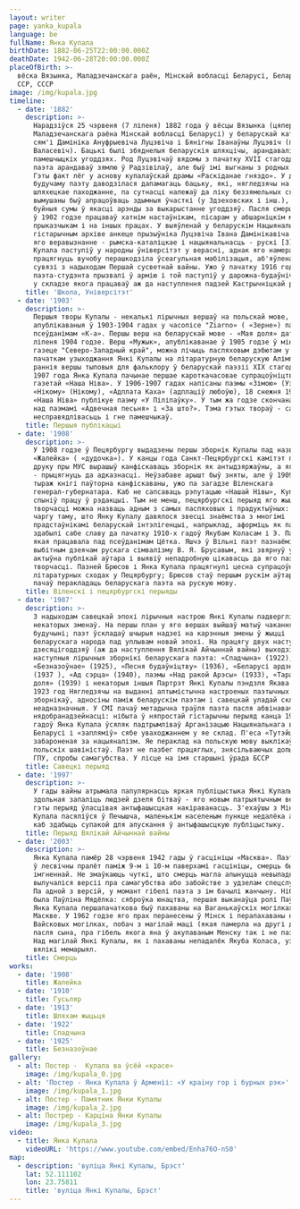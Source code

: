 ```yaml
---
layout: writer
page: yanka_kupala
language: be
fullName: Янка Купала
birthDate: 1882-06-25T22:00:00.000Z
deathDate: 1942-06-28T20:00:00.000Z
placeOfBirth: >-
  вёска Вязынка, Маладзечанскага раён, Мінскай вобласці Беларусі, Беларуская
  ССР, СССР
image: /img/kupala.jpg
timeline:
  - date: '1882'
    description: >-
      Нарадзіўся 25 чэрвеня (7 ліпеня) 1882 года ў вёсцы Вязынка (цяпер
      Маладзечанскага раёна Мінскай вобласці Беларусі) у беларускай каталіцкай
      сям'і Дамініка Ануфрыевіча Луцэвіча і Бянігны Іванаўны Луцэвіч (паннаў.
      Валасевіч). Бацькі былі збяднелыя беларускія шляхцічы, арандавалі зямлі ў
      памешчыцкіх угоддзях. Род Луцэвічаў вядомы з пачатку XVII стагоддзя. Дзед
      паэта арандаваў зямлю ў Радзівілаў, але быў імі выгнаны з родных мясцін.
      Гэты факт лёг у аснову купалаўскай драмы «Раскіданае гняздо». У дзяцінстве
      будучаму паэту даводзілася дапамагаць бацьку, які, нягледзячы на ​​сваё
      шляхецкае паходжанне, па сутнасці належаў да ліку беззямельных сялян і
      вымушаны быў апрацоўваць здымныя ўчасткі (у Здзеховских і інш.), Плацячы
      буйныя сумы ў якасці арэнды за выкарыстанне угоддзяў. Пасля смерці бацькі
      ў 1902 годзе працаваў хатнім настаўнікам, пісарам у абшарніцкім маёнтку,
      прыказчыкам і на іншых працах. У выяўленай у беларускім Нацыянальным
      гістарычным архіве анкеце прызыўніка Луцэвіча Івана Дамінікавіча ўказаны
      яго веравызнанне - рымска-каталіцкае і нацыянальнасць - рускі [3]. Янка
      Купала паступіў у народны ўніверсітэт у верасні, аднак яго намерам
      працягнуць вучобу перашкодзіла ўсеагульная мабілізацыя, аб'яўленая ў
      сувязі з надыходам Першай сусветнай вайны. Ужо ў пачатку 1916 года
      паэта-студэнта прызвалі ў армію і той паступіў у дарожна-будаўнічы атрад,
      у складзе якога працаваў аж да наступлення падзей Кастрычніцкай рэвалюцыі.
    title: 'Школа, Універсітэт'
  - date: '1903'
    description: >-
      Першыя творы Купалы - некалькі лірычных вершаў на польскай мове,
      апублікаваныя ў 1903-1904 гадах у часопісе "Ziarno» ( «Зерне») пад
      псеўданімам «К-а». Першы верш на беларускай мове - «Мая доля» датуецца 15
      ліпеня 1904 годзе. Верш «Мужык», апублікаванае ў 1905 годзе ў мінскай
      газеце "Северо-Западный край", можна лічыць паспяховым дэбютам у друку і
      пачаткам узыходжання Янкі Купалы на літаратурную беларускую Алімп. Яго
      раннія вершы тыповыя для фальклору ў беларускай паэзіі XIX стагоддзя. З
      1907 года Янка Купала пачынае першае кароткачасовае супрацоўніцтва з
      газетай «Наша Ніва». У 1906-1907 гадах напісаны паэмы «Зімою» (Узімку),
      «Нікому» (Нікому), «Адплата Каха» (адплаціў любоўю), 18 снежня 1908 г.
      «Наша Ніва» публікуе паэму «У Піліпаўку». У тым жа годзе скончана праца
      над паэмамі «Адвечная песьня» і «За што?». Тэма гэтых твораў - сацыяльная
      несправядлівасьць і гне памешчыкаў.
    title: Першыя публікацыі
  - date: '1908'
    description: >-
      У 1908 годзе ў Пецярбургу выдадзены першы зборнік Купалы пад назвай
      «Жалейка» ( «дудочка»). У канцы года Санкт-Пецярбургскі камітэт па справах
      друку пры МУС вырашыў канфіскаваць зборнік як антыдзяржаўны, а яго аўтара
      - прыцягнуць да адказнасці. Неўзабаве арышт быў зняты, але ў 1909 году
      тыраж кнігі паўторна канфіскаваны, ужо па загадзе Віленскага
      генерал-губернатара. Каб не сапсаваць рэпутацыю «Нашай Нівы», Купала
      спыніў працу ў рэдакцыі. Тым не менш, пецярбургскі перыяд яго жыцця і
      творчасці можна назваць адным з самых паспяховых і прадуктыўных: у першую
      чаргу таму, што Янку Купалу давялося звесці знаёмства з многімі
      прадстаўнікамі беларускай інтэлігенцыі, напрыклад, аформіць як паэт і што
      здабылі сабе славу да пачатку 1910-х гадоў Якубам Коласам і Э. Пашкевіч,
      якая працавала пад псеўданімам Цётка. Яшчэ ў Вільні паэт пазнаёміўся з
      выбітным дзеячам рускага сімвалізму В. Я. Брусавым, які звярнуў увагу на
      актыўна публікай аўтара і выявіў непадробную цікавасць да яго паэтычнай
      творчасці. Пазней Брюсов і Янка Купала працягнулі цесна супрацоўнічаць на
      літаратурных сходах у Пецярбургу; Брюсов стаў першым рускім аўтарам, які
      пачаў перакладаць беларускага паэта на рускую мову.
    title: Віленскі і пецярбургскі перыяды
  - date: '1987'
    description: >-
      З надыходам савецкай эпохі лірычныя настрою Янкі Купалы падвергліся
      некаторых зменаў. На першы план у яго вершах выйшаў матыў чакання светлай
      будучыні; паэт ўскладаў шчырыя надзеі на карэнныя змены ў жыцці
      беларускага народа пад уплывам новай эпохі. На працягу двух наступных
      дзесяцігоддзяў (аж да наступлення Вялікай Айчыннай вайны) выходзілі ў свет
      наступныя лірычныя зборнікі беларускага паэта: «Спадчына» (1922),
      «Безназоўнае» (1925), «Песня будаўніцтву» (1936), «Беларусі ардэнаноснай»
      (1937 ), «Ад сэрца» (1940), паэмы «Над ракой Арэсы» (1933), «Тарасова
      доля» (1939) і некаторыя іншыя Партрэт Янкі Купалы пэндзля Якава Кругера,
      1923 год Нягледзячы на ​​выданні аптымістычна настроеных паэтычных
      зборнікаў, адносіны паміж беларускім паэтам і савецкай уладай складваліся
      неадназначныя. У СМІ пачаў метадычна траўля паэта пасля абвінавачвання
      нядобранадзейнасці: нібыта ў няпростай гістарычны перыяд канца 1910-х
      гадоў Янка Купала ўсяляк падтрымліваў Арганізацыю Нацыянальнага вызвалення
      Беларусі і «запляміў» сябе уваходжаннем у яе склад. П'еса «Тутэйшыя» была
      забароненая за нацыяналізм. Яе пераклад на польскую мову выклікаў пратэст
      польскіх шавіністаў. Паэт не пазбег працяглых, знясільваючых допытаў у
      ГПУ, спробы самагубства. У лісце на імя старшыні ўрада БССР
    title: Савецкі перыяд
  - date: '1997'
    description: >-
      У гады вайны атрымала папулярнасць яркая публіцыстыка Янкі Купалы,
      здольная запаліць людзей дзеля бітваў - яго новым патрыятычным вершам у
      гэты перыяд ўласцівая антыфашысцкая накіраванасць. З'ехаўшы з Мінска, Янка
      Купала пасяліўся ў Печышча, маленькім населеным пункце недалёка ад Казані,
      каб здабыць супакой для апускання ў антыфашысцкую публіцыстыку.
    title: Перыяд Вялікай Айчыннай вайны
  - date: '2003'
    description: >-
      Янка Купала памёр 28 чэрвеня 1942 гады ў гасцініцы «Масква». Паэт сарваўся
      ў лесвічны пралёт паміж 9-м і 10-м паверхамі гасцініцы, смерць была
      імгненнай. Не змаўкаюць чуткі, што смерць магла апынуцца невыпадковай,
      вылучаліся версіі пра самагубства або забойстве з удзелам спецслужбаў [5].
      Па адной з версій, у момант гібелі паэта з ім бачылі жанчыну. Нібыта гэта
      была Паўліна Мядёлка: сяброўка юнацтва, першая выканаўца ролі Паўлінкі.
      Янка Купала першапачаткова быў пахаваны на Ваганькаўскіх могілках у
      Маскве. У 1962 годзе яго прах перанесены ў Мінск і перапахаваны на
      Вайсковых могілках, побач з магілай маці (якая памерла на другі дзень
      пасля сына, пра гібель якога яна ў акупаваным Менску так і не пазнала).
      Над магілай Янкі Купалы, як і пахаваны непадалёк Якуба Коласа, узведзены
      вялікі мемарыял.
    title: Смерць
works:
  - date: '1908'
    title: Жалейка
  - date: '1910'
    title: Гусьляр
  - date: '1913'
    title: Шляхам жыцьця
  - date: '1922'
    title: Спадчына
  - date: '1925'
    title: Безназоўнае
gallery:
  - alt: Постер -  Купала ва ўсёй «красе»
    image: /img/kupala_0.jpg
  - alt: 'Постер - Янка Купала ў Арменіі: «У краiну гор i бурных рэк»'
    image: /img/kupala_1.jpg
  - alt: Постер - Памятник Янки Купалы
    image: /img/kupala_2.jpg
  - alt: Пострер - Карціна Янки Купалы
    image: /img/kupala_3.jpg
video:
  - title: Янка Купала
    videoURL: 'https://www.youtube.com/embed/Enha76O-nS0'
map:
  - description: 'вуліца Янкі Купалы, Брэст'
    lat: 52.111102
    lon: 23.75811
    title: 'вуліца Янкі Купалы, Брэст'
---
```


